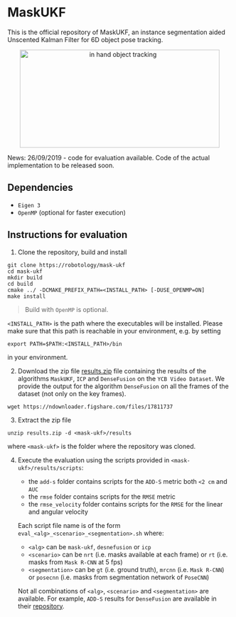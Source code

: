# MaskUKF

This is the official repository of MaskUKF, an instance segmentation aided Unscented Kalman Filter for 6D object pose tracking.

<p align="center"><img src="https://github.com/robotology/mask-ukf/blob/master/assets/readme_fig.png" alt="in hand object tracking" width="449" height="220"/></p>

News: 26/09/2019 - code for evaluation available. Code of the actual implementation to be released soon.

## Dependencies
- `Eigen 3`
- `OpenMP` (optional for faster execution)

## Instructions for evaluation
1. Clone the repository, build and install
```
git clone https://robotology/mask-ukf
cd mask-ukf
mkdir build
cd build
cmake ../ -DCMAKE_PREFIX_PATH=<INSTALL_PATH> [-DUSE_OPENMP=ON]
make install
```
> Build with `OpenMP` is optional.

`<INSTALL_PATH>` is the path where the executables will be installed. Please make sure that this path is reachable in your environment, e.g. by setting 
```
export PATH=$PATH:<INSTALL_PATH>/bin
```
in your environment.

2. Download the zip file [results.zip](https://figshare.com/account/verify_email/NTA2NzI.2i19MtTVnD1I6kqqnaGjHvbIFjo) file containing the results of the algorithms `MaskUKF`, `ICP` and `DenseFusion` on the `YCB Video Dataset`. We provide the output for the algorithm `DenseFusion` on all the frames of the dataset (not only on the key frames).
```
wget https://ndownloader.figshare.com/files/17811737
```

3. Extract the zip file
```
unzip results.zip -d <mask-ukf>/results
```
where `<mask-ukf>` is the folder where the repository was cloned.

4. Execute the evaluation using the scripts provided in `<mask-ukf>/results/scripts`:
   - the `add-s` folder contains scripts for the `ADD-S` metric both `<2 cm` and `AUC`
   - the `rmse` folder contains scripts for the `RMSE` metric
   - the `rmse_velocity` folder contains scripts for the `RMSE` for the linear and angular velocity
   
   Each script file name is of the form `eval_<alg>_<scenario>_<segmentation>.sh` where:
     - `<alg>` can be `mask-ukf`, `desnefusion` or `icp`
     - `<scenario>` can be `nrt` (i.e. masks available at each frame) or `rt` (i.e. masks from `Mask R-CNN` at 5 fps)
     - `<segmentation>` can be `gt` (i.e. ground truth), `mrcnn` (i.e. `Mask R-CNN`) or `posecnn` (i.e. masks from segmentation network of `PoseCNN`)
       
   Not all combinations of `<alg>`, `<scenario>` and `<segmentation>` are available. For example, `ADD-S` results for `DenseFusion` are available in their [repository](https://github.com/j96w/DenseFusion#results).

